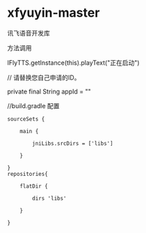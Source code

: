 # xfyuyin-master
讯飞语音开发库

方法调用

IFlyTTS.getInstance(this).playText("正在启动")

// 请替换您自己申请的ID。

private final String appId = ""

//build.gradle 配置

    sourceSets {

        main {

            jniLibs.srcDirs = ['libs']

        }

    }
    repositories{

        flatDir {

            dirs 'libs'

        }

    }